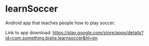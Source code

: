 # learnSoccer
Android app that teaches people how to play soccer.

Link to app download: https://play.google.com/store/apps/details?id=com.something.bishe.learnsoccer&hl=en
